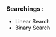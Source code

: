 ### Searchings :

- <a href="https://github.com/arnabpal2022/DSA-Collection/blob/main/Algorithms/Searchings/LinearSearch.java" style="background-color:#FFFFFF;color:#000000;text-decoration:none"> Linear Search </a>
- <a href="https://github.com/arnabpal2022/DSA-Collection/blob/main/Algorithms/Searchings/BinarySearch.java" style="background-color:#FFFFFF;color:#000000;text-decoration:none"> Binary Search </a>
